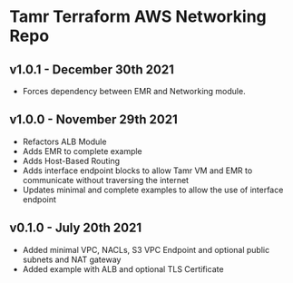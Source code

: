 # Tamr Terraform AWS Networking Repo
## v1.0.1 - December 30th 2021
* Forces dependency between EMR and Networking module.

## v1.0.0 - November 29th 2021
* Refactors ALB Module
* Adds EMR to complete example
* Adds Host-Based Routing
* Adds interface endpoint blocks to allow Tamr VM and EMR to communicate without traversing the internet
* Updates minimal and complete examples to allow the use of interface endpoint

## v0.1.0 - July 20th 2021
* Added minimal VPC, NACLs, S3 VPC Endpoint and optional public subnets and NAT gateway
* Added example with ALB and optional TLS Certificate
